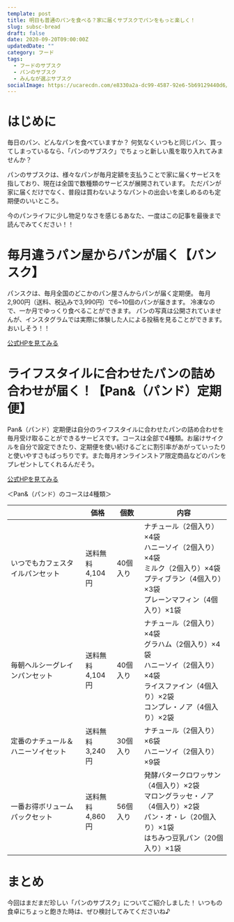 ```yaml
---
template: post
title: 明日も普通のパンを食べる？家に届くサブスクでパンをもっと楽しく！ 
slug: subsc-bread
draft: false
date: 2020-09-20T09:00:00Z
updatedDate: ""
category: フード
tags:
  - フードのサブスク
  - パンのサブスク
  - みんなが選ぶサブスク
socialImage: https://ucarecdn.com/e8330a2a-dc99-4587-92e6-5b69129440d6/
---
```


# はじめに

毎日のパン、どんなパンを食べていますか？
何気なくいつもと同じパン、買ってしまっているなら、「パンのサブスク」でちょっと新しい風を取り入れてみませんか？

パンのサブスクは、様々なパンが毎月定額を支払うことで家に届くサービスを指しており、現在は全国で数種類のサービスが展開されています。
ただパンが家に届くだけでなく、普段は買わないようなパントの出会いを楽しめるのも定期便のいいところ。

今のパンライフに少し物足りなさを感じるあなた、一度はこの記事を最後まで読んでみてください！！

# 毎月違うパン屋からパンが届く【パンスク】


パンスクは、毎月全国のどこかのパン屋さんからパンが届く定期便。
毎月2,900円（送料、税込みで3,990円）で6~10個のパンが届きます。
冷凍なので、一か月でゆっくり食べることができます。
パンの写真は公開されていませんが、インスタグラムでは実際に体験した人による投稿を見ることができます。
おいしそう！！

[公式HPを見てみる](https://pansuku.com/)

# ライフスタイルに合わせたパンの詰め合わせが届く！【Pan&（パンド）定期便】

Pan&（パンド）定期便は自分のライフスタイルに合わせたパンの詰め合わせを毎月受け取ることができるサービスです。コースは全部で4種類。お届けサイクルを自分で設定できたり、定期便を使い続けるごとに割引率があがっていったりと使いやすさもばっちりです。また毎月オンラインストア限定商品などのパンをプレゼントしてくれるんだそう。

[公式HPを見てみる](https://stylebread.com/pand/)


＜Pan&（パンド）のコースは4種類＞

|  | 価格 | 個数 | 内容 |
| --- | --- | --- | --- |
| いつでもカフェスタイルパンセット | 送料無料<br>4,104円 | 40個入り | ナチュール（2個入り）×4袋<br>ハニーソイ（2個入り）×4袋<br>ミルク（2個入り）×4袋<br>プティブラン（4個入り）×3袋<br>プレーンマフィン（4個入り）×1袋 |
| 毎朝ヘルシーグレインパンセット | 送料無料<br>4,104円 | 40個入り | ナチュール（2個入り）×4袋<br>グラハム（2個入り）×4袋<br>ハニーソイ（2個入り）×4袋<br>ライスファイン（4個入り）×2袋<br>コンプレ・ノア（4個入り）×2袋 |
| 定番のナチュール＆ハニーソイセット | 送料無料<br>3,240円 | 30個入り | ナチュール（2個入り）×6袋<br>ハニーソイ（2個入り）×9袋 |
| 一番お得ボリュームパックセット | 送料無料<br>4,860円 | 56個入り | 発酵バタークロワッサン（4個入り）×2袋<br>マロングラッセ・ノア（4個入り）×2袋<br>パン・オ・レ（20個入り）×1袋<br>はちみつ豆乳パン（20個入り）×1袋 |




# まとめ
今回はまだまだ珍しい「パンのサブスク」についてご紹介しました！
いつもの食卓にちょっと飽きた時は、ぜひ検討してみてくださいね♪


